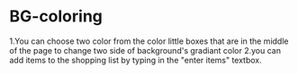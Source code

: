 # BG-coloring
1.You can choose two color from the color little boxes that are in the middle of the page to change two side of background's gradiant color
2.you can add items to the shopping list by typing in the "enter items" textbox.
